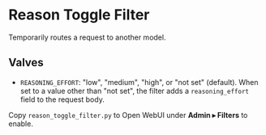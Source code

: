# Reason Toggle Filter
Temporarily routes a request to another model.

## Valves

- `REASONING_EFFORT`: "low", "medium", "high", or "not set" (default). When set
  to a value other than "not set", the filter adds a `reasoning_effort` field to
  the request body.

Copy `reason_toggle_filter.py` to Open WebUI under **Admin ▸ Filters** to enable.
